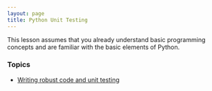 ```yaml
---
layout: page
title: Python Unit Testing
---
```

This lesson assumes that you already understand basic programming concepts
and are familiar with the basic elements of Python.


### Topics

*  [Writing robust code and unit testing](robust.html)
